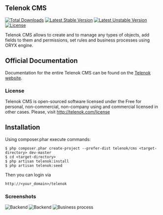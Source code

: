 ## Telenok CMS

[![Total Downloads](https://poser.pugx.org/telenok/telenok/downloads.svg)](https://packagist.org/packages/telenok/telenok)
[![Latest Stable Version](https://poser.pugx.org/telenok/telenok/v/stable.svg)](https://packagist.org/packages/telenok/telenok)
[![Latest Unstable Version](https://poser.pugx.org/telenok/telenok/v/unstable.svg)](https://packagist.org/packages/telenok/telenok)
[![License](https://poser.pugx.org/telenok/telenok/license.svg)](https://packagist.org/packages/telenok/telenok)

Telenok CMS allows to create and to manage any types of objects, add fields to them and permissions, set rules and business processes using ORYX engine.

## Official Documentation

Documentation for the entire Telenok CMS can be found on the [Telenok website](http://telenok.com/docs).

### License

Telenok CMS is open-sourced software licensed under the Free for personal, non-commercial, non-company using and commercial licensed in other cases. Please, visit http://telenok.com/license

## Installation

Using composer.phar execute commands:

    $ php composer.phar create-project --prefer-dist telenok/cms <target-directory> dev-master
    $ cd <target-directory>
    $ php artisan telenok:install
    $ php artisan telenok:seed

Then you can login via 
```txt
http://<your_domain>/telenok
```

### Screenshots

![Backend](http://s016.radikal.ru/i337/1501/44/4924b62cc9be.gif)
![Backend](http://s017.radikal.ru/i403/1501/69/55f0c39ab954.gif)
![Business process](http://s017.radikal.ru/i422/1501/28/4cd702bec794.gif)
